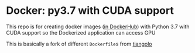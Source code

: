 # Docker: py3.7 with CUDA support

This repo is for creating docker images ([in DockerHub](https://hub.docker.com/u/ohjho)) with Python 3.7 with CUDA support so the Dockerized application can access GPU

This is basically a fork of different `Dockerfile`s from [tiangolo](https://github.com/tiangolo)
